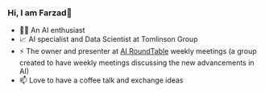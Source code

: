 ### Hi, I am Farzad👋

- 👩‍💻 An AI enthusiast
- 📈 AI specialist and Data Scientist at Tomlinson Group
- ⚡ The owner and presenter at [AI RoundTable](https://www.youtube.com/@airoundtable) weekly meetings (a group created to have weekly meetings discussing the new advancements in AI)
- 📫 Love to have a coffee talk and exchange ideas

<!--
**Farzad-R/Farzad-R** is a ✨ _special_ ✨ repository because its `README.md` (this file) appears on your GitHub profile.

Here are some ideas to get you started:

- 🔭 I’m currently working on ...
- 🌱 I’m currently learning ...
- 👯 I’m looking to collaborate on ...
- 🤔 I’m looking for help with ...
- 💬 Ask me about ...
- 📫 How to reach me: ...
- 😄 Pronouns: ...
- ⚡ Fun fact: ...

https://github.com/alexandresanlim/Badges4-README.md-Profile#-social-
-->
